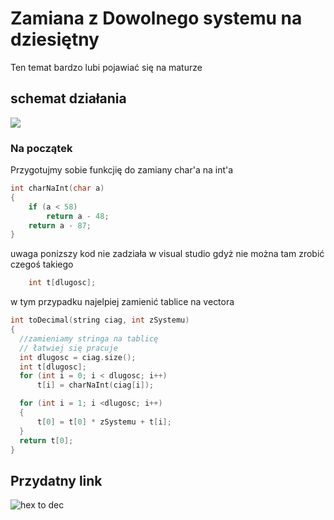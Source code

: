 # Zamiana z Dowolnego systemu na dziesiętny
Ten temat bardzo lubi pojawiać się na maturze

## schemat działania
  ![](http://cdncontribute.geeksforgeeks.org/wp-content/uploads/hexaTodeci.png)
  
  
### Na początek 
Przygotujmy sobie funkcjię do zamiany char'a na int'a
``` c++
int charNaInt(char a)
{
	if (a < 58)
		return a - 48;
	return a - 87;
}
```
uwaga ponizszy kod nie zadziała w visual studio gdyż nie można tam zrobić czegoś takiego
``` c++
	int t[dlugosc]; 
  ```
  w tym przypadku najelpiej zamienić tablice na vectora 
  
  ``` c++
  int toDecimal(string ciag, int zSystemu)
{
	//zamieniamy stringa na tablicę 
	// łatwiej się pracuje 
	int dlugosc = ciag.size();
	int t[dlugosc]; 
	for (int i = 0; i < dlugosc; i++)
		t[i] = charNaInt(ciag[i]);

	for (int i = 1; i <dlugosc; i++)
	{
		t[0] = t[0] * zSystemu + t[i];
	}
	return t[0];
}
```

## Przydatny link
![hex to dec](https://www.geeksforgeeks.org/program-hexadecimal-decimal/)
